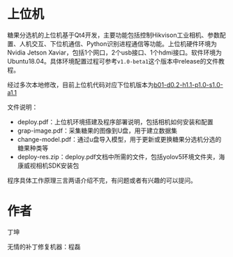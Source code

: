 # 上位机
糖果分选机的上位机基于Qt4开发，主要功能包括控制Hikvison工业相机、参数配置、人机交互、下位机通信、Python识别进程通信等功能。上位机硬件环境为Nvidia Jetson Xaviar，包括1个网口，2个usb接口、1个hdmi接口。软件环境为Ubuntu18.04。具体环境配置过程可参考`v1.0-beta1`这个版本中release的文件教程。

经过多次本地修改，目前上位机代码对应下位机版本为[b01-d0.2-h1.1-p1.0-s1.0-a1.1](https://github.com/NanjingForestryUniversity/lowermachine/tree/b01-d0.2-h1.1-p1.0-s1.0-a1.1)

文件说明：
- deploy.pdf：上位机环境搭建及程序部署说明，包括相机如何安装和配置
- grap-image.pdf：采集糖果的图像到U盘，用于建立数据集
- change-model.pdf：通过u盘导入模型，用于更新或更换糖果分选机分选的糖果种类等
- deploy-res.zip：deploy.pdf文档中所需的文件，包括yolov5环境文件夹，海康威视相机SDK安装包

程序具体工作原理三言两语介绍不完，有问题或者有兴趣的可以提问。
# 作者
丁坤

无情的补丁修复机器：程磊

